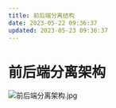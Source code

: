```yaml
---
title: 前后端分离结构
date: 2023-05-22 09:36:37
updated: 2023-05-23 09:36:37
---
```





# 前后端分离架构

![前后端分离架构.jpg](https://cdn.nlark.com/yuque/0/2022/jpeg/27341167/1649605488573-e1dc2365-a3ab-426e-adc5-a53781d110dc.jpeg)
